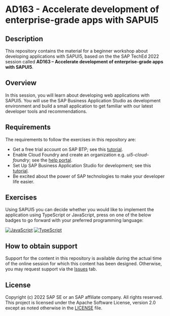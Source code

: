 # AD163 - Accelerate development of enterprise-grade apps with SAPUI5

## Description

This repository contains the material for a beginner workshop about developing applications with SAPUI5, based on the the SAP TechEd 2022 session called **AD163 – Accelerate development of enterprise-grade apps with SAPUI5**.

## Overview

In this session, you will learn about developing web applications with SAPUI5. You will use the SAP Business Application Studio as development environment and build a small application to get familiar with our latest developer tools and recommendations.

## Requirements

The requirements to follow the exercises in this repository are:
- Get a free trial account on SAP BTP; see this [tutorial](https://developers.sap.com/tutorials/hcp-create-trial-account.html).
- Enable Cloud Foundry and create an organization e.g. *ui5-cloud-foundry*; see the [help portal](https://help.sap.com/viewer/a96b1df8525f41f79484717368e30626/Cloud/en-US/dc18bac42270468d84b6c030a668e003.html).
- Set Up SAP Business Application Studio for development; see this [tutorial](https://developers.sap.com/tutorials/appstudio-onboarding.html).
- Be excited about the power of SAP technologies to make your developer life easier.

## Exercises

Using SAPUI5 you can decide whether you would like to implement the application using TypeScript or JavaScript, press on one of the below badges to go forward with your preferred programming language:<br>

[![JavaScript](https://img.shields.io/badge/javascript-%23323330.svg?style=for-the-badge&logo=javascript&logoColor=%23F7DF1E)](JavaScript/README.md)
[![TypeScript](https://img.shields.io/badge/typescript-%23007ACC.svg?style=for-the-badge&logo=typescript&logoColor=white)](TypeScript/README.md)

## How to obtain support
Support for the content in this repository is available during the actual time of the online session for which this content has been designed. Otherwise, you may request support via the [Issues](../../issues) tab.
## License
Copyright (c) 2022 SAP SE or an SAP affiliate company. All rights reserved. This project is licensed under the Apache Software License, version 2.0 except as noted otherwise in the [LICENSE](LICENSES/Apache-2.0.txt) file.